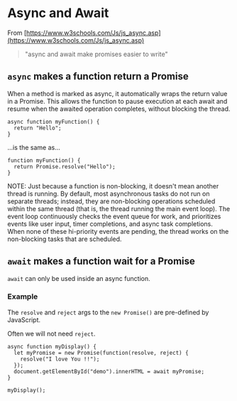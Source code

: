 # Async and Await

From [https://www.w3schools.com/Js/js_async.asp](https://www.w3schools.com/Js/js_async.asp)

> "async and await make promises easier to write"

## `async` makes a function return a Promise
When a method is marked as async, it automatically wraps the return value in a Promise.  This allows the function to pause execution at each await and resume when the awaited operation completes, without blocking the thread.
```
async function myFunction() {
  return "Hello";
}
```
...is the same as...
```
function myFunction() {
  return Promise.resolve("Hello");
}
```
NOTE: Just because a function is non-blocking, it doesn't mean another thread is running. By default, most asynchronous tasks do not run on separate threads; instead, they are non-blocking operations scheduled within the same thread (that is, the thread running the main event loop).  The event loop continuously checks the event queue for work, and prioritizes events like user input, timer completions, and async task completions.  When none of these hi-priority events are pending, the thread works on the non-blocking tasks that are scheduled. 

## `await` makes a function wait for a Promise
`await` can only be used inside an async function.

### Example
The `resolve` and `reject` args to the `new Promise()` are pre-defined by JavaScript.

Often we will not need `reject`.
```
async function myDisplay() {
  let myPromise = new Promise(function(resolve, reject) {
    resolve("I love You !!");
  });
  document.getElementById("demo").innerHTML = await myPromise;
}

myDisplay();
```
```
```
